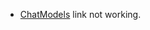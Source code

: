 * [ChatModels](https://python.langchain.com/docs/modules/model_io/prompts/prompt_templates/#:~:text=The%20prompt%20to%20Chat%20Models%20is%20a%20list%20of%20chat%20messages) link not working.